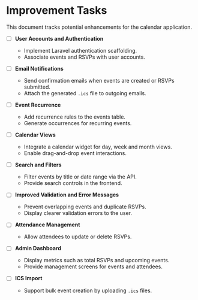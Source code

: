 # Improvement Tasks

This document tracks potential enhancements for the calendar application.

- [ ] **User Accounts and Authentication**
  - Implement Laravel authentication scaffolding.
  - Associate events and RSVPs with user accounts.

- [ ] **Email Notifications**
  - Send confirmation emails when events are created or RSVPs submitted.
  - Attach the generated `.ics` file to outgoing emails.

- [ ] **Event Recurrence**
  - Add recurrence rules to the events table.
  - Generate occurrences for recurring events.

- [ ] **Calendar Views**
  - Integrate a calendar widget for day, week and month views.
  - Enable drag-and-drop event interactions.

- [ ] **Search and Filters**
  - Filter events by title or date range via the API.
  - Provide search controls in the frontend.

- [ ] **Improved Validation and Error Messages**
  - Prevent overlapping events and duplicate RSVPs.
  - Display clearer validation errors to the user.

- [ ] **Attendance Management**
  - Allow attendees to update or delete RSVPs.

- [ ] **Admin Dashboard**
  - Display metrics such as total RSVPs and upcoming events.
  - Provide management screens for events and attendees.

- [ ] **ICS Import**
  - Support bulk event creation by uploading `.ics` files.

